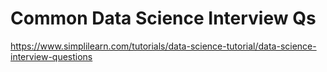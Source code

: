 
# Common Data Science Interview Qs

https://www.simplilearn.com/tutorials/data-science-tutorial/data-science-interview-questions
